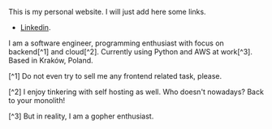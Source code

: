 
This is my personal website. I will just add here some links.

* [Linkedin](https://www.linkedin.com/in/robertolopezlopez/).

I am a software engineer, programming enthusiast with focus on backend[^1] and cloud[^2]. Currently using Python and AWS at work[^3]. Based in Kraków, Poland.

[^1] Do not even try to sell me any frontend related task, please.

[^2] I enjoy tinkering with self hosting as well. Who doesn't nowadays? Back to your monolith!

[^3] But in reality, I am a gopher enthusiast.
